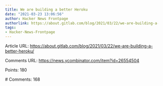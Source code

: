 ```yaml
---
title: We are building a better Heroku
date: "2021-03-23 13:06:56"
author: Hacker News Frontpage
authorlink: https://about.gitlab.com/blog/2021/03/22/we-are-building-a-better-heroku/
tags:
- Hacker-News-Frontpage
---
```


<p>Article URL: <a href="https://about.gitlab.com/blog/2021/03/22/we-are-building-a-better-heroku/">https://about.gitlab.com/blog/2021/03/22/we-are-building-a-better-heroku/</a></p>
<p>Comments URL: <a href="https://news.ycombinator.com/item?id=26554504">https://news.ycombinator.com/item?id=26554504</a></p>
<p>Points: 180</p>
<p># Comments: 168</p>
